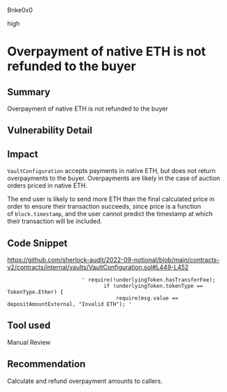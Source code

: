 Bnke0x0

high

# Overpayment of native ETH is not refunded to the buyer

## Summary
Overpayment of native ETH is not refunded to the buyer 

## Vulnerability Detail

## Impact
`VaultConfiguration` accepts payments in native ETH, but does not return overpayments to the buyer. Overpayments are likely in the case of auction orders priced in native ETH.

The end user is likely to send more ETH than the final calculated price in order to ensure their transaction succeeds, since price is a function of `block.timestamp`, and the user cannot predict the timestamp at which their transaction will be included.
 
## Code Snippet

https://github.com/sherlock-audit/2022-09-notional/blob/main/contracts-v2/contracts/internal/vaults/VaultConfiguration.sol#L449-L452

                            ' require(!underlyingToken.hasTransferFee);
                                   if (underlyingToken.tokenType == TokenType.Ether) {
                                       require(msg.value == depositAmountExternal, "Invalid ETH"); '

## Tool used

Manual Review

## Recommendation
Calculate and refund overpayment amounts to callers.
